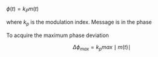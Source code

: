 
$\phi(t)=k_{P}m(t)$

where $k_{p}$ is the modulation index. Message is in the phase

To acquire the maximum phase deviation 

$$\Delta \phi_{max}=k_{p}max\mid m(t)\mid$$